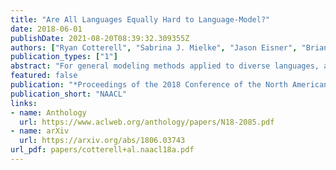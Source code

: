 ```yaml
---
title: "Are All Languages Equally Hard to Language-Model?"
date: 2018-06-01
publishDate: 2021-08-20T08:39:32.309355Z
authors: ["Ryan Cotterell", "Sabrina J. Mielke", "Jason Eisner", "Brian Roark"]
publication_types: ["1"]
abstract: "For general modeling methods applied to diverse languages, a natural question is: how well should we expect our models to work on languages with differing typological profiles? In this work, we develop an evaluation framework for fair cross-linguistic comparison of language models, using translated text so that all models are asked to predict approximately the same information. We then conduct a study on 21 languages, demonstrating that in some languages, the textual expression of the information is harder to predict with both n-gram and LSTM language models. We show complex inflectional morphology to be a cause of performance differences among languages."
featured: false
publication: "*Proceedings of the 2018 Conference of the North American Chapter of the Association for Computational Linguistics: Human Language Technologies*"
publication_short: "NAACL"
links:
- name: Anthology
  url: https://www.aclweb.org/anthology/papers/N18-2085.pdf
- name: arXiv
  url: https://arxiv.org/abs/1806.03743
url_pdf: papers/cotterell+al.naacl18a.pdf
---
```


